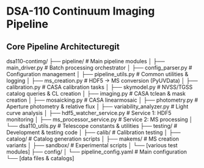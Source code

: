 # DSA-110 Continuum Imaging Pipeline

## Core Pipeline Architecturegit 

dsa110-contimg/
├── pipeline/                    # Main pipeline modules
│   ├── main_driver.py          # Batch processing orchestrator
│   ├── config_parser.py        # Configuration management
│   ├── pipeline_utils.py       # Common utilities & logging
│   ├── ms_creation.py          # HDF5 → MS conversion (PyUVData)
│   ├── calibration.py          # CASA calibration tasks
│   ├── skymodel.py             # NVSS/TGSS catalog queries & CL creation
│   ├── imaging.py              # CASA tclean & mask creation
│   ├── mosaicking.py           # CASA linearmosaic
│   ├── photometry.py           # Aperture photometry & relative flux
│   ├── variability_analyzer.py # Light curve analysis
│   ├── hdf5_watcher_service.py # Service 1: HDF5 monitoring
│   ├── ms_processor_service.py # Service 2: MS processing
│   └── dsa110_utils.py         # Telescope constants & utilities
├── testing/                    # Development & testing code
│   ├── calib/                  # Calibration testing
│   ├── catalog/                # Catalog generation scripts
│   ├── makems/                 # MS creation variants
│   ├── sandbox/                # Experimental scripts
│   └── [various test modules]
├── config/
│   └── pipeline_config.yaml    # Main configuration
└── [data files & catalogs]